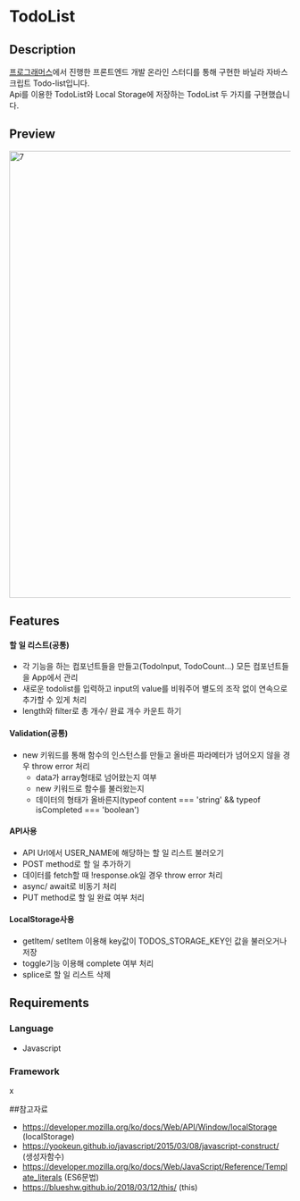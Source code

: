 # TodoList

## Description

[프로그래머스](https://programmers.co.kr/)에서 진행한 프론트엔드 개발 온라인 스터디를 통해 구현한 바닐라 자바스크립트 Todo-list입니다. <br/>Api를 이용한 TodoList와 Local Storage에 저장하는 TodoList 두 가지를 구현했습니다.

## Preview

  <img width="800" alt="7" src="https://user-images.githubusercontent.com/71836751/108251703-191afa00-719b-11eb-9376-ebe934e3df6a.gif">


## Features

#### 할 일 리스트(공통)
- 각 기능을 하는 컴포넌트들을 만들고(TodoInput, TodoCount...) 모든 컴포넌트들을 App에서 관리
- 새로운 todolist를 입력하고 input의 value를 비워주어 별도의 조작 없이 연속으로 추가할 수 있게 처리
- length와 filter로 총 개수/ 완료 개수 카운트 하기 

#### Validation(공통)
- new 키워드를 통해 함수의 인스턴스를 만들고 올바른 파라메터가 넘어오지 않을 경우 throw error 처리
  - data가 array형태로 넘어왔는지 여부 
  - new 키워드로 함수를 불러왔는지
  - 데이터의 형태가 올바른지(typeof content === 'string' && typeof isCompleted === 'boolean')
  
#### API사용
- API Url에서 USER_NAME에 해당하는 할 일 리스트 불러오기
- POST method로 할 일 추가하기
- 데이터를 fetch할 때 !response.ok일 경우 throw error 처리
- async/ await로 비동기 처리
- PUT method로 할 일 완료 여부 처리


#### LocalStorage사용
- getItem/ setItem 이용해 key값이 TODOS_STORAGE_KEY인 값을 불러오거나 저장
- toggle기능 이용해 complete 여부 처리
- splice로 할 일 리스트 삭제

  
## Requirements

### Language

  - Javascript
  
  
### Framework
 x

##참고자료
- https://developer.mozilla.org/ko/docs/Web/API/Window/localStorage (localStorage)
- https://yookeun.github.io/javascript/2015/03/08/javascript-construct/ (생성자함수)
- https://developer.mozilla.org/ko/docs/Web/JavaScript/Reference/Template_literals (ES6문법) 
- https://blueshw.github.io/2018/03/12/this/ (this)
